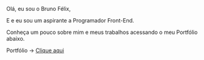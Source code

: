 Olá, eu sou o Bruno Félix,

E e eu sou um aspirante a Programador Front-End.

Conheça um pouco sobre mim e meus trabalhos acessando o meu Portfólio abaixo.

</strong>Portfólio -> </strong><a href="https://bruno-f-a-felix.github.io/Portfolio/Site/index.html" target="_blank">Clique aqui</a>

